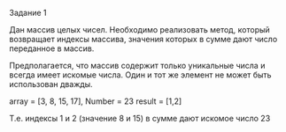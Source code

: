 Задание 1

Дан массив целых чисел. Необходимо реализовать метод, который возвращает индексы массива, значения которых в сумме дают число переданное в массив.

Предполагается, что массив содержит только уникальные числа и всегда имеет искомые числа.
Один и тот же элемент не может быть использован дважды.

array = [3, 8, 15, 17], Number = 23
result = [1,2]

Т.е. индексы 1 и 2 (значение 8 и 15) в сумме дают искомое число 23